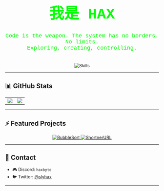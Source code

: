 <div align="center">

  <h1 style="font-family: 'Courier New', monospace; color: #00FF00; font-size: 3.5em;">
    我是 HAX
  </h1>

  <p style="font-family: 'Courier New', monospace; color: #00FF00; font-size: 1.3em;">
    Code is the weapon. The system has no borders. No limits.<br/>
    Exploring, creating, controlling.
  </p>

  <img src="https://skillicons.dev/icons?i=c,ts,js,java,python,html,css,nodejs,mongodb,express,flask,vim,neovim,sublime"
       alt="Skills" style="margin-top: 20px;" />

</div>

---

## 📊 GitHub Stats

<div align="center">
  <table>
    <tr>
      <td>
        <img src="https://github-readme-stats.vercel.app/api?username=slyhax&show_icons=true&theme=react&hide_border=true" />
      </td>
      <td>
        <img src="https://github-readme-stats.vercel.app/api/top-langs/?username=slyhax&layout=compact&theme=react&hide_border=true" />
      </td>
    </tr>
  </table>
</div>

---

## ⚡ Featured Projects

<div align="center">
  <a href="https://github.com/slyhax/bubbleSort">
    <img src="https://github-readme-stats.vercel.app/api/pin/?username=slyhax&repo=bubbleSort&theme=react&hide_border=true" alt="BubbleSort" />
  </a>
  <a href="https://github.com/slyhax/shortURL">
    <img src="https://github-readme-stats.vercel.app/api/pin/?username=slyhax&repo=shortURL&theme=react&hide_border=true" alt="ShortnerURL" />
  </a>
</div>

---

## 📡 Contact

- 🎮 Discord: `haxbyte`
- 🐦 Twitter: [@slyhax](https://twitter.com/slyhax)

---
